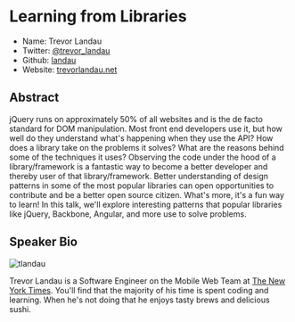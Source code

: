 # Learning from Libraries
* Name: Trevor Landau
* Twitter: [@trevor_landau](http://twitter.com/trevor_landau)
* Github: [landau](http://github.com/landau)
* Website: [trevorlandau.net](http://www.trevorlandau.net)

## Abstract
jQuery runs on approximately 50% of all websites and is the de facto standard for DOM manipulation. Most front end developers use it, but how well do they understand what's happening when they use the API? How does a library take on the problems it solves? What are the reasons behind some of the techniques it uses? Observing the code under the hood of a library/framework is a fantastic way to become a better developer and thereby user of that library/framework. Better understanding of design patterns in some of the most popular libraries can open opportunities to contribute and be a better open source citizen. What's more, it's a fun way to learn! In this talk, we'll explore interesting patterns that popular libraries like jQuery, Backbone, Angular, and more use to solve problems.

## Speaker Bio
![tlandau](https://raw.github.com/cascadiajs/2013.cascadiajs.com/master/images/tlandau.png)

Trevor Landau is a Software Engineer on the Mobile Web Team at [The New York Times](http://m.nytimes.com). You'll find that the majority of his time is spent coding and learning. When he's not doing that he enjoys tasty brews and delicious sushi.
